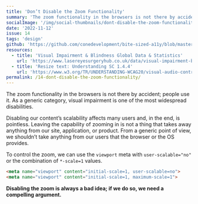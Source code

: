 ```yaml
---
title: 'Don’t Disable the Zoom Functionality'
summary: 'The zoom functionality in the browsers is not there by accident; people use it. As a generic category, visual impairment is one of the most widespread disabilities.'
socialImage: '/img/social-thumbnails/dont-disable-the-zoom-functionality.png'
date: '2022-11-12'
issue: 14
tags: 'design'
github: 'https://github.com/conedevelopment/bite-sized-a11y/blob/master/src/posts/dont-disable-the-zoom-functionality.md'
resources:
  - title: 'Visual Impairment & Blindness Global Data & Statistics'
    url: 'https://www.lasereyesurgeryhub.co.uk/data/visual-impairment-blindness-data-statistics/'
  - title: 'Resize text: Understanding SC 1.4.4'
    url: 'https://www.w3.org/TR/UNDERSTANDING-WCAG20/visual-audio-contrast-scale.html'
permalink: /14-dont-disable-the-zoom-functionality/
---
```


The zoom functionality in the browsers is not there by accident; people use it. As a generic category, visual impairment is one of the most widespread disabilities.

Disabling our content’s scalability affects many users and, in the end, is pointless. Leaving the capability of zooming in is not a thing that takes away anything from our site, application, or product. From a generic point of view, we shouldn’t take anything from our users that the browser or the OS provides.

To control the zoom, we can use the `viewport` meta with `user-scalable="no"` or the combination of `*-scale=1` values.

```html
<meta name="viewport" content="initial-scale=1, user-scalable=no">
<meta name="viewport" content="initial-scale=1, maximum-scale=1">
```

**Disabling the zoom is always a bad idea; if we do so, we need a compelling argument.**
